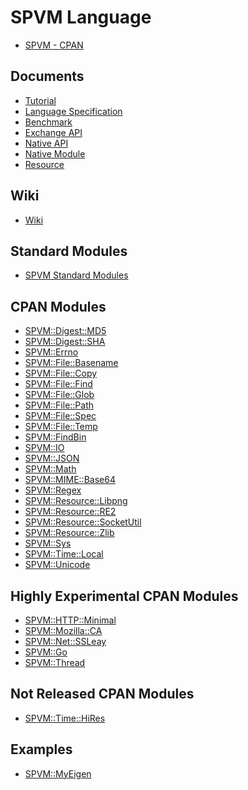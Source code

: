 # SPVM Language

* <a href="https://metacpan.org/pod/SPVM">SPVM - CPAN</a>

## Documents

* <a href="https://metacpan.org/pod/SPVM::Document::Tutorial">Tutorial</a>
* <a href="https://metacpan.org/pod/SPVM::Document::Language">Language Specification</a>
* <a href="https://metacpan.org/pod/SPVM::Document::Benchmark">Benchmark</a>
* <a href="https://metacpan.org/pod/SPVM::Document::ExchangeAPI">Exchange API</a>
* <a href="https://metacpan.org/pod/SPVM::Document::NativeAPI">Native API</a>
* <a href="https://metacpan.org/pod/SPVM::Document::NativeModule">Native Module</a>
* <a href="https://metacpan.org/pod/SPVM::Document::Resource">Resource</a>

## Wiki

* <a href="https://github.com/yuki-kimoto/SPVM/wiki">Wiki</a>

## Standard Modules

* <a href="https://metacpan.org/pod/SPVM::Document::Modules">SPVM Standard Modules</a>

## CPAN Modules

* <a href="https://github.com/yuki-kimoto/SPVM-Digest-MD5">SPVM::Digest::MD5</a>
* <a href="https://github.com/yuki-kimoto/SPVM-Digest-SHA">SPVM::Digest::SHA</a>
* <a href="https://github.com/yuki-kimoto/SPVM-Errno">SPVM::Errno</a>
* <a href="https://github.com/yuki-kimoto/SPVM-File-Basename">SPVM::File::Basename</a>
* <a href="https://github.com/yuki-kimoto/SPVM-File-Copy">SPVM::File::Copy</a>
* <a href="https://github.com/yuki-kimoto/SPVM-File-Find">SPVM::File::Find</a>
* <a href="https://github.com/yuki-kimoto/SPVM-File-Glob">SPVM::File::Glob</a>
* <a href="https://github.com/yuki-kimoto/SPVM-File-Path">SPVM::File::Path</a>
* <a href="https://github.com/yuki-kimoto/SPVM-File-Spec">SPVM::File::Spec</a>
* <a href="https://github.com/yuki-kimoto/SPVM-File-Temp">SPVM::File::Temp</a>
* <a href="https://github.com/yuki-kimoto/SPVM-FindBin">SPVM::FindBin</a>
* <a href="https://github.com/yuki-kimoto/SPVM-IO">SPVM::IO</a>
* <a href="https://github.com/yuki-kimoto/SPVM-JSON">SPVM::JSON</a>
* <a href="https://github.com/yuki-kimoto/SPVM-Math">SPVM::Math</a>
* <a href="https://github.com/yuki-kimoto/SPVM-MIME-Base64">SPVM::MIME::Base64</a>
* <a href="https://github.com/yuki-kimoto/SPVM-Regex">SPVM::Regex</a>
* <a href="https://github.com/yuki-kimoto/SPVM-Resource-Libpng">SPVM::Resource::Libpng</a>
* <a href="https://github.com/yuki-kimoto/SPVM-Resource-RE2">SPVM::Resource::RE2</a>
* <a href="https://github.com/yuki-kimoto/SPVM-Resource-SocketUtil">SPVM::Resource::SocketUtil</a>
* <a href="https://github.com/yuki-kimoto/SPVM-Resource-Zlib">SPVM::Resource::Zlib</a>
* <a href="https://github.com/yuki-kimoto/SPVM-Sys">SPVM::Sys</a>
* <a href="https://github.com/yuki-kimoto/SPVM-Time-Local">SPVM::Time::Local</a>
* <a href="https://github.com/yuki-kimoto/SPVM-Unicode">SPVM::Unicode</a>


## Highly Experimental CPAN Modules

* <a href="https://github.com/yuki-kimoto/SPVM-HTTP-Minimal">SPVM::HTTP::Minimal</a>
* <a href="https://github.com/yuki-kimoto/SPVM-Mozilla-CA">SPVM::Mozilla::CA</a>
* <a href="https://github.com/yuki-kimoto/SPVM-Net-SSLeay">SPVM::Net::SSLeay</a>
* <a href="https://github.com/yuki-kimoto/SPVM-Go">SPVM::Go</a>
* <a href="https://github.com/yuki-kimoto/SPVM-Thread">SPVM::Thread</a>

## Not Released CPAN Modules

* <a href="https://github.com/yuki-kimoto/SPVM-Time-HiRes">SPVM::Time::HiRes</a>

## Examples

* <a href="https://github.com/yuki-kimoto/">SPVM::MyEigen</a>
